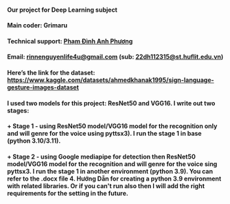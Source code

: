 #### Our project for Deep Learning subject
#### Main coder: Grimaru
#### Technical support: <a href="https://github.com/phamdinhanhphuong-ship-it">Phạm Đình Anh Phương</a>
#### Email: rinnenguyenlife4u@gmail.com (sub: 22dh112315@st.huflit.edu.vn)
#### Here’s the link for the dataset: https://www.kaggle.com/datasets/ahmedkhanak1995/sign-language-gesture-images-dataset
#### I used two models for this project: ResNet50 and VGG16. I write out two stages:
#### + Stage 1 - using ResNet50 model/VGG16 model for the recognition only and will genre for the voice using pyttsx3). I run the stage 1 in base (python 3.10/3.11).
#### + Stage 2 - using Google mediapipe for detection then ResNet50 model/VGG16 model for the recognition and will genre for the voice sing pyttsx3. I run the stage 1 in another environment (python 3.9). You can refer to the .docx file 4. Hướng Dẫn for creating a python 3.9 environment with related libraries. Or if you can't run also then I will add the right requirements for the setting in the future.
